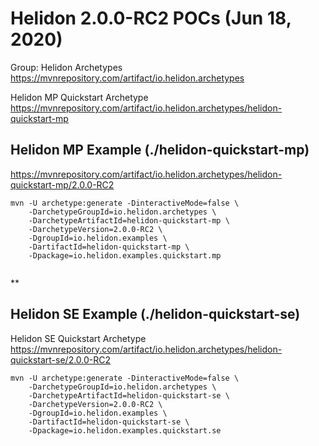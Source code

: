 # Helidon  2.0.0-RC2 POCs  (Jun 18, 2020) 

Group: Helidon Archetypes
https://mvnrepository.com/artifact/io.helidon.archetypes

Helidon MP Quickstart Archetype
https://mvnrepository.com/artifact/io.helidon.archetypes/helidon-quickstart-mp

## Helidon MP Example (./helidon-quickstart-mp)

https://mvnrepository.com/artifact/io.helidon.archetypes/helidon-quickstart-mp/2.0.0-RC2

```
mvn -U archetype:generate -DinteractiveMode=false \
    -DarchetypeGroupId=io.helidon.archetypes \
    -DarchetypeArtifactId=helidon-quickstart-mp \
    -DarchetypeVersion=2.0.0-RC2 \
    -DgroupId=io.helidon.examples \
    -DartifactId=helidon-quickstart-mp \
    -Dpackage=io.helidon.examples.quickstart.mp
	
```
**
## Helidon SE Example (./helidon-quickstart-se)

Helidon SE Quickstart Archetype
https://mvnrepository.com/artifact/io.helidon.archetypes/helidon-quickstart-se/2.0.0-RC2

```
mvn -U archetype:generate -DinteractiveMode=false \
    -DarchetypeGroupId=io.helidon.archetypes \
    -DarchetypeArtifactId=helidon-quickstart-se \
    -DarchetypeVersion=2.0.0-RC2 \
    -DgroupId=io.helidon.examples \
    -DartifactId=helidon-quickstart-se \
    -Dpackage=io.helidon.examples.quickstart.se
```
